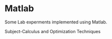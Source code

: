 # Matlab
Some Lab experments implemented using Matlab.

Subject-Calculus and Optimization Techniques
